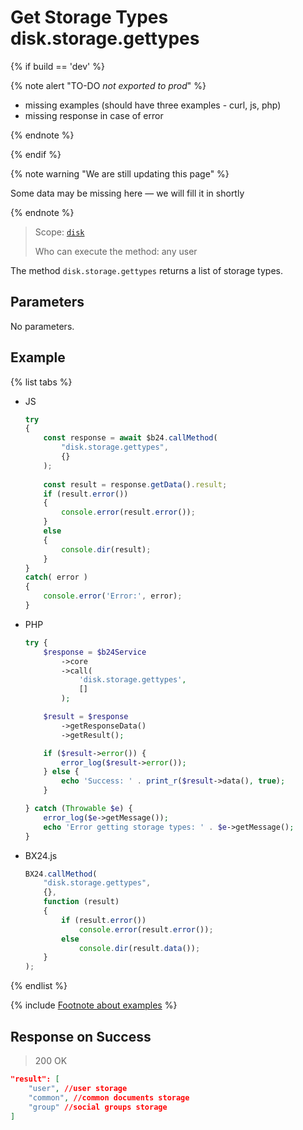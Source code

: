 # Get Storage Types disk.storage.gettypes

{% if build == 'dev' %}

{% note alert "TO-DO _not exported to prod_" %}

- missing examples (should have three examples - curl, js, php)
- missing response in case of error

{% endnote %}

{% endif %}

{% note warning "We are still updating this page" %}

Some data may be missing here — we will fill it in shortly

{% endnote %}

> Scope: [`disk`](../../scopes/permissions.md)
>
> Who can execute the method: any user

The method `disk.storage.gettypes` returns a list of storage types.

## Parameters

No parameters.

## Example

{% list tabs %}

- JS

    ```js
    try
    {
    	const response = await $b24.callMethod(
    		"disk.storage.gettypes",
    		{}
    	);
    	
    	const result = response.getData().result;
    	if (result.error())
    	{
    		console.error(result.error());
    	}
    	else
    	{
    		console.dir(result);
    	}
    }
    catch( error )
    {
    	console.error('Error:', error);
    }
    ```

- PHP

    ```php
    try {
        $response = $b24Service
            ->core
            ->call(
                'disk.storage.gettypes',
                []
            );
    
        $result = $response
            ->getResponseData()
            ->getResult();
    
        if ($result->error()) {
            error_log($result->error());
        } else {
            echo 'Success: ' . print_r($result->data(), true);
        }
    
    } catch (Throwable $e) {
        error_log($e->getMessage());
        echo 'Error getting storage types: ' . $e->getMessage();
    }
    ```

- BX24.js

    ```js
    BX24.callMethod(
        "disk.storage.gettypes",
        {},
        function (result)
        {
            if (result.error())
                console.error(result.error());
            else
                console.dir(result.data());
        }
    );
    ```

{% endlist %}

{% include [Footnote about examples](../../../_includes/examples.md) %}

## Response on Success

> 200 OK

```json
"result": [
    "user", //user storage
    "common", //common documents storage
    "group" //social groups storage
]
```